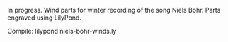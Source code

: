 In progress. Wind parts for winter recording of the song Niels Bohr. Parts engraved using LilyPond.

Compile:
lilypond niels-bohr-winds.ly
